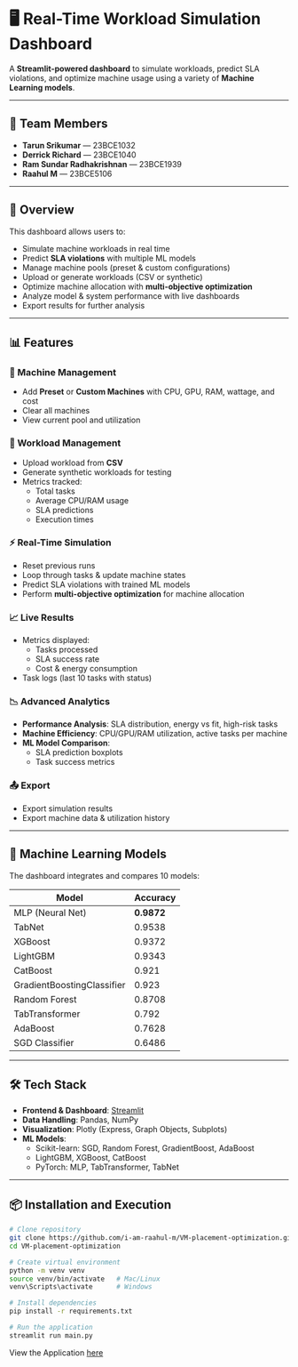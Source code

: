 # 🖥️ Real-Time Workload Simulation Dashboard

A **Streamlit-powered dashboard** to simulate workloads, predict SLA violations, and optimize machine usage using a variety of **Machine Learning models**.

---
## 👥 Team Members

- **Tarun Srikumar** — 23BCE1032  
- **Derrick Richard** — 23BCE1040  
- **Ram Sundar Radhakrishnan** — 23BCE1939  
- **Raahul M** — 23BCE5106

---
## 🚀 Overview

This dashboard allows users to:

- Simulate machine workloads in real time  
- Predict **SLA violations** with multiple ML models  
- Manage machine pools (preset & custom configurations)  
- Upload or generate workloads (CSV or synthetic)  
- Optimize machine allocation with **multi-objective optimization**  
- Analyze model & system performance with live dashboards  
- Export results for further analysis  

---

## 📊 Features

### 🔧 Machine Management
- Add **Preset** or **Custom Machines** with CPU, GPU, RAM, wattage, and cost  
- Clear all machines  
- View current pool and utilization  

### 📂 Workload Management
- Upload workload from **CSV**  
- Generate synthetic workloads for testing  
- Metrics tracked:
  - Total tasks
  - Average CPU/RAM usage
  - SLA predictions
  - Execution times  

### ⚡ Real-Time Simulation
- Reset previous runs  
- Loop through tasks & update machine states  
- Predict SLA violations with trained ML models  
- Perform **multi-objective optimization** for machine allocation  

### 📈 Live Results
- Metrics displayed:
  - Tasks processed
  - SLA success rate
  - Cost & energy consumption
- Task logs (last 10 tasks with status)  

### 📉 Advanced Analytics
- **Performance Analysis**: SLA distribution, energy vs fit, high-risk tasks  
- **Machine Efficiency**: CPU/GPU/RAM utilization, active tasks per machine  
- **ML Model Comparison**:
  - SLA prediction boxplots
  - Task success metrics  

### 📤 Export
- Export simulation results  
- Export machine data & utilization history  

---

## 🤖 Machine Learning Models

The dashboard integrates and compares 10 models:

| Model                          | Accuracy |
|--------------------------------|----------|
| MLP (Neural Net)               | **0.9872** |
| TabNet                         | 0.9538 |
| XGBoost                        | 0.9372 |
| LightGBM                       | 0.9343 |
| CatBoost                       | 0.921 |
| GradientBoostingClassifier     | 0.923 |
| Random Forest                  | 0.8708 |
| TabTransformer                 | 0.792 |
| AdaBoost                       | 0.7628 |
| SGD Classifier                 | 0.6486 |

---

## 🛠️ Tech Stack

- **Frontend & Dashboard**: [Streamlit](https://streamlit.io/)  
- **Data Handling**: Pandas, NumPy  
- **Visualization**: Plotly (Express, Graph Objects, Subplots)  
- **ML Models**:  
  - Scikit-learn: SGD, Random Forest, GradientBoost, AdaBoost  
  - LightGBM, XGBoost, CatBoost  
  - PyTorch: MLP, TabTransformer, TabNet  

---

## 📦 Installation and Execution

```bash
# Clone repository
git clone https://github.com/i-am-raahul-m/VM-placement-optimization.git
cd VM-placement-optimization

# Create virtual environment
python -m venv venv
source venv/bin/activate   # Mac/Linux
venv\Scripts\activate      # Windows

# Install dependencies
pip install -r requirements.txt

# Run the application
streamlit run main.py
```
View the Application [here](http://localhost:8501/)